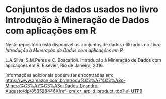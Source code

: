 # Conjuntos de dados usados no livro Introdução à Mineração de Dados com aplicações em R

Neste repositório está disponível os conjuntos de dados utilizados no <i>Livro Introdução à Mineração de Dados com aplicações em R</i>

L.A.Silva, S.M.Peres e C. Boscarioli. Introdução à Mineração de Dados com aplicações em R. Elsevier, Rio de Janeiro, 2016.

Informações adicionais podem ser encontradas em: https://www.amazon.com.br/Introdu%C3%A7%C3%A3o-Minera%C3%A7%C3%A3o-Dados-Leandro-Augusto/dp/853528446X/ref=cm_cr_arp_d_product_top?ie=UTF8
